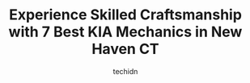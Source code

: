 ---
layout: ampstory
image: https://images.unsplash.com/photo-1636325781667-1bf90ed57efc?ixlib=rb-4.0.3&ixid=MnwxMjA3fDB8MHxwaG90by1wYWdlfHx8fGVufDB8fHx8&auto=format&fit=crop&w=640&h=853&q=80
author: techidn
featured: false
description: When it comes to maintaining and repairing your vehicle in New Haven CT, USA, you deserve nothing but the best. Thats why the 7 best KIA Mechanic in the area are here to offer their experti
title: Experience Skilled Craftsmanship with 7 Best KIA Mechanics in New Haven CT
cover:
   title: Experience Skilled Craftsmanship with 7 Best KIA Mechanics in New Haven CT
   subtitle: Rickpate
   background: https://images.unsplash.com/photo-1636325781667-1bf90ed57efc?ixlib=rb-4.0.3&ixid=MnwxMjA3fDB8MHxwaG90by1wYWdlfHx8fGVufDB8fHx8&auto=format&fit=crop&w=640&h=853&q=80

pages: 
 - layout: thirds
   top: <h1>#1 Crowley Kia</h1>
   bottom: "<p>I visited many dealers looking for a vehicle.  Crowley Kia was hours from my home. But it was so worth it. The customer service was amazing!!  Like nothing you have seen </p>"
   background: https://www.knot35.com/toplist/wp-content/uploads/2023/06/best-kia-mechanic-1-in-new-haven-ct-1685840046.jpeg
   backgroundblur: true
 - layout: thirds
   top: <h1>#2 Executive Kia</h1>
   bottom: "<p>1164 N Colony Rd, Wallingford, CT 06492, United States</p>"
   background: https://www.knot35.com/toplist/wp-content/uploads/2023/06/best-kia-mechanic-2-in-new-haven-ct-1685840047.jpeg
   cta:
      link: https://www.knot35.com/toplist/experience-skilled-craftsmanship-with-7-best-kia-mechanics-in-new-haven-ct/
      text: Experience Skilled Craftsmanship with 7 Best KIA Mechanics in New Haven CT
 - layout: thirds
   top: <h1>#3 Kia of Old Saybrook</h1>
   bottom: "<p>275 Middlesex Turnpike, Old Saybrook, CT 06475, United States</p>"
   background: https://www.knot35.com/toplist/wp-content/uploads/2023/06/best-kia-mechanic-3-in-new-haven-ct-1685840047.jpeg
   cta:
      link: https://www.knot35.com/toplist/experience-skilled-craftsmanship-with-7-best-kia-mechanics-in-new-haven-ct/
      text: Experience Skilled Craftsmanship with 7 Best KIA Mechanics in New Haven CT
 - layout: thirds
   top: <h1>#4 Premier Kia</h1>
   bottom: "<p>205 N Main St, Branford, CT 06405, United States</p>"
   background: https://images.unsplash.com/photo-1595364397663-fca4f075d796?ixlib=rb-4.0.3&ixid=MnwxMjA3fDB8MHxwaG90by1wYWdlfHx8fGVufDB8fHx8&auto=format&fit=crop&w=640&h=853&q=80
   cta:
      link: https://www.knot35.com/toplist/experience-skilled-craftsmanship-with-7-best-kia-mechanics-in-new-haven-ct/
      text: Experience Skilled Craftsmanship with 7 Best KIA Mechanics in New Haven CT
 - layout: thirds
   top: <h1>#5 Brandfon Hyundai</h1>
   bottom: "<p>115 Peat Meadow Rd, New Haven, CT 06512, United States</p>"
   background: https://images.unsplash.com/photo-1567095761054-7a02e69e5c43?ixlib=rb-4.0.3&ixid=MnwxMjA3fDB8MHxwaG90by1wYWdlfHx8fGVufDB8fHx8&auto=format&fit=crop&w=640&h=853&q=80
   cta:
      link: https://www.knot35.com/toplist/experience-skilled-craftsmanship-with-7-best-kia-mechanics-in-new-haven-ct/
      text: Experience Skilled Craftsmanship with 7 Best KIA Mechanics in New Haven CT
 - layout: thirds
   top: <h1>#6 Chuck & Eddies Used Auto Parts</h1>
   bottom: "<p>190 Middletown Ave, New Haven, CT 06513, United States</p>"
   background: https://images.unsplash.com/photo-1597773150796-e5c14ebecbf5?ixlib=rb-4.0.3&ixid=MnwxMjA3fDB8MHxwaG90by1wYWdlfHx8fGVufDB8fHx8&auto=format&fit=crop&w=640&h=853&q=80
   cta:
      link: https://www.knot35.com/toplist/experience-skilled-craftsmanship-with-7-best-kia-mechanics-in-new-haven-ct/
      text: Experience Skilled Craftsmanship with 7 Best KIA Mechanics in New Haven CT
 - layout: thirds
   top: <h1>#7 Wilson Maturo Motors</h1>
   bottom: "<p>206 Forbes Ave, New Haven, CT 06512, United States</p>"
   background: https://images.unsplash.com/photo-1557672172-298e090bd0f1?ixlib=rb-4.0.3&ixid=MnwxMjA3fDB8MHxwaG90by1wYWdlfHx8fGVufDB8fHx8&auto=format&fit=crop&w=640&h=853&q=80
   cta:
      link: https://www.knot35.com/toplist/experience-skilled-craftsmanship-with-7-best-kia-mechanics-in-new-haven-ct/
      text: Experience Skilled Craftsmanship with 7 Best KIA Mechanics in New Haven CT
 - layout: thirds
   middle: Continue reading...
   background: https://images.unsplash.com/photo-1509114397022-ed747cca3f65?ixlib=rb-4.0.3&ixid=MnwxMjA3fDB8MHxwaG90by1wYWdlfHx8fGVufDB8fHx8&auto=format&fit=crop&w=640&h=853&q=80
   cta:
      link: https://www.knot35.com/toplist/experience-skilled-craftsmanship-with-7-best-kia-mechanics-in-new-haven-ct/
      text: Experience Skilled Craftsmanship with 7 Best KIA Mechanics in New Haven CT
      
---